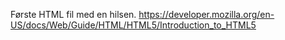 Første HTML fil med en hilsen.
https://developer.mozilla.org/en-US/docs/Web/Guide/HTML/HTML5/Introduction_to_HTML5
